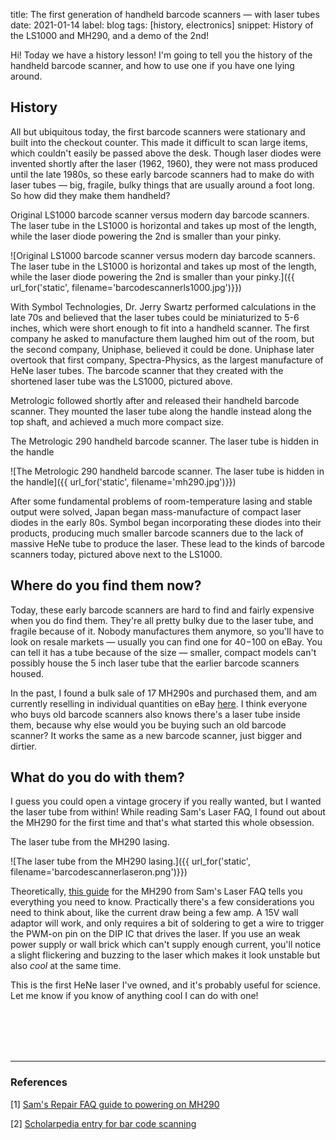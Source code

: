 title: The first generation of handheld barcode scanners — with laser tubes
date: 2021-01-14
label: blog
tags: [history, electronics]
snippet: History of the LS1000 and MH290, and a demo of the 2nd!

Hi! Today we have a history lesson! I'm going to tell you the history of the handheld barcode scanner, and how to use one if you have one lying around. 

## History
All but ubiquitous today, the first barcode scanners were stationary and built into the checkout counter. This made it difficult to scan large items, which couldn't easily be passed above the desk. Though laser diodes were invented shortly after the laser (1962, 1960), they were not mass produced until the late 1980s, so these early barcode scanners had to make do with laser tubes — big, fragile, bulky things that are usually around a foot long. So how did they make them handheld?

<p class="caption">Original LS1000 barcode scanner versus modern day barcode scanners. The laser tube in the LS1000 is horizontal and takes up most of the length, while the laser diode powering the 2nd is smaller than your pinky.</p>
![Original LS1000 barcode scanner versus modern day barcode scanners. The laser tube in the LS1000 is horizontal and takes up most of the length, while the laser diode powering the 2nd is smaller than your pinky.]({{ url_for('static', filename='barcodescannerls1000.jpg')}})

With Symbol Technologies, Dr. Jerry Swartz performed calculations in the late 70s and believed that the laser tubes could be miniaturized to 5-6 inches, which were short enough to fit into a handheld scanner. The first company he asked to manufacture them laughed him out of the room, but the second company, Uniphase, believed it could be done. Uniphase later overtook that first company, Spectra-Physics, as the largest manufacture of HeNe laser tubes. The barcode scanner that they created with the shortened laser tube was the LS1000, pictured above. 

Metrologic followed shortly after and released their handheld barcode scanner. They mounted the laser tube along the handle instead along the top shaft, and achieved a much more compact size. 

<p class="caption">The Metrologic 290 handheld barcode scanner. The laser tube is hidden in the handle</p>
![The Metrologic 290 handheld barcode scanner. The laser tube is hidden in the handle]({{ url_for('static', filename='mh290.jpg')}})

After some fundamental problems of room-temperature lasing and stable output were solved, Japan began mass-manufacture of compact laser diodes in the early 80s. Symbol began incorporating these diodes into their products, producing much smaller barcode scanners due to the lack of massive HeNe tube to produce the laser. These lead to the kinds of barcode scanners today, pictured above next to the LS1000.

## Where do you find them now?
Today, these early barcode scanners are hard to find and fairly expensive when you do find them. They're all pretty bulky due to the laser tube, and fragile because of it. Nobody manufactures them anymore, so you'll have to look on resale markets — usually you can find one for $40-$100 on eBay. You can tell it has a tube because of the size — smaller, compact models can't possibly house the 5 inch laser tube that the earlier barcode scanners housed. 

In the past, I found a bulk sale of 17 MH290s and purchased them, and am currently reselling in individual quantities on eBay [here](https://www.ebay.com/itm/Metrologic-MH290-Barcode-Scanner-HeNe-Laser-inside/363080135269). I think everyone who buys old barcode scanners also knows there's a laser tube inside them, because why else would you be buying such an old barcode scanner? It works the same as a new barcode scanner, just bigger and dirtier. 

## What do you do with them?
I guess you could open a vintage grocery if you really wanted, but I wanted the laser tube from within! While reading Sam's Laser FAQ, I found out about the MH290 for the first time and that's what started this whole obsession.

<p class="caption">The laser tube from the MH290 lasing.</p>
![The laser tube from the MH290 lasing.]({{ url_for('static', filename='barcodescannerlaseron.png')}})

Theoretically, [this guide](http://www.repairfaq.org/sam/sale/henemll1.htm) for the MH290 from Sam's Laser FAQ tells you everything you need to know. Practically there's a few considerations you need to think about, like the current draw being a few amp. A 15V wall adaptor will work, and only requires a bit of soldering to get a wire to trigger the PWM-on pin on the DIP IC that drives the laser. If you use an weak power supply or wall brick which can't supply enough current, you'll notice a slight flickering and buzzing to the laser which makes it look unstable but also *cool* at the same time.

This is the first HeNe laser I've owned, and it's probably useful for science. Let me know if you know of anything cool I can do with one!

<br><br><br><br><hr>
### References
[1] [Sam's Repair FAQ guide to powering on MH290](http://www.repairfaq.org/sam/sale/henemll1.htm)

[2] [Scholarpedia entry for bar code scanning](http://www.scholarpedia.org/article/Bar_code_scanning)

